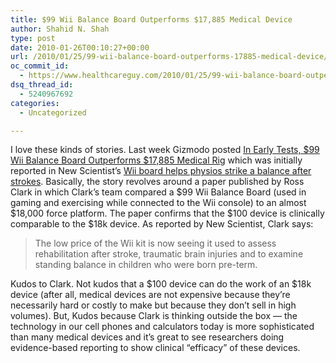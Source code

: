```yaml
---
title: $99 Wii Balance Board Outperforms $17,885 Medical Device
author: Shahid N. Shah
type: post
date: 2010-01-26T00:10:27+00:00
url: /2010/01/25/99-wii-balance-board-outperforms-17885-medical-device/
oc_commit_id:
  - https://www.healthcareguy.com/2010/01/25/99-wii-balance-board-outperforms-17885-medical-device/1478770543
dsq_thread_id:
  - 5240967692
categories:
  - Uncategorized

---
```

I love these kinds of stories. Last week Gizmodo posted <a href="http://gizmodo.com/5450150/in-early-tests-99-wii-balance-board-outperforms-17885-medical-rig" target="_blank">In Early Tests, $99 Wii Balance Board Outperforms $17,885 Medical Rig</a> which was initially reported in New Scientist&#8217;s <a href="http://www.newscientist.com/article/mg20527435.300-wii-board-helps-physios-strike-a-balance-after-strokes.html" target="_blank">Wii board helps physios strike a balance after strokes</a>. Basically, the story revolves around a paper published by Ross Clark in which Clark&#8217;s team compared a $99 Wii Balance Board (used in gaming and exercising while connected to the Wii console) to an almost $18,000 force platform. The paper confirms that the $100 device is clinically comparable to the $18k device. As reported by New Scientist, Clark says:

> The low price of the Wii kit is now seeing it used to assess rehabilitation after stroke, traumatic brain injuries and to examine standing balance in children who were born pre-term.

Kudos to Clark. Not kudos that a $100 device can do the work of an $18k device (after all, medical devices are not expensive because they&#8217;re necessarily hard or costly to make but because they don&#8217;t sell in high volumes). But, Kudos because Clark is thinking outside the box &#8212; the technology in our cell phones and calculators today is more sophisticated than many medical devices and it&#8217;s great to see researchers doing evidence-based reporting to show clinical &#8220;efficacy&#8221; of these devices.